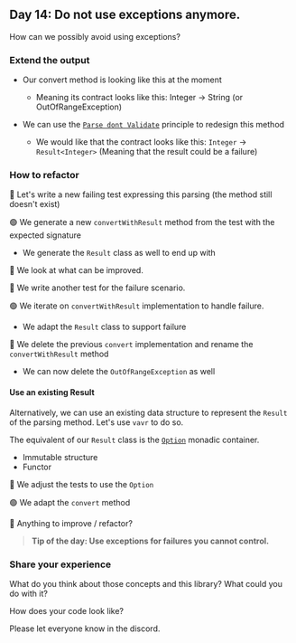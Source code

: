 ## Day 14: Do not use exceptions anymore.

How can we possibly avoid using exceptions?

### Extend the output

- Our convert method is looking like this at the moment
  - Meaning its contract looks like this: Integer -> String (or OutOfRangeException)

- We can use the [`Parse dont Validate`](https://xtrem-tdd.netlify.app/Flavours/parse-dont-validate) principle to redesign this method
  - We would like that the contract looks like this: `Integer` -> `Result<Integer>` (Meaning that the result could be a failure)

### How to refactor

🔴 Let's write a new failing test expressing this parsing (the method still doesn't exist)

🟢 We generate a new `convertWithResult` method from the test with the expected signature
- We generate the `Result` class as well to end up with

🔵 We look at what can be improved.

🔴 We write another test for the failure scenario.

🟢 We iterate on `convertWithResult` implementation to handle failure.
- We adapt the `Result` class to support failure

🔵 We delete the previous `convert` implementation and rename the `convertWithResult` method
- We can now delete the `OutOfRangeException` as well

#### Use an existing Result
Alternatively, we can use an existing data structure to represent the `Result` of the parsing method.
Let's use `vavr` to do so.

The equivalent of our `Result` class is the [`Option`](https://docs.vavr.io/#_option) monadic container.
- Immutable structure
- Functor

🔴 We adjust the tests to use the `Option`

🟢 We adapt the `convert` method

🔵 Anything to improve / refactor?

>**Tip of the day: Use exceptions for failures you cannot control.**

### Share your experience

What do you think about those concepts and this library? 
What could you do with it?

How does your code look like?

Please let everyone know in the discord.
